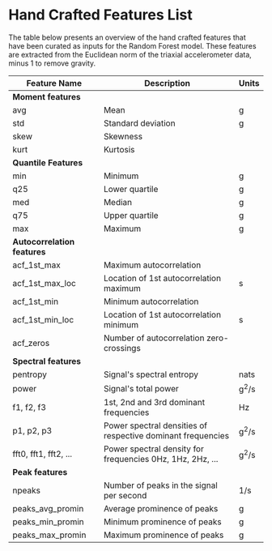 # Hand Crafted Features List
The table below presents an overview of the hand crafted features that have been curated as inputs for the Random Forest model. 
These features are extracted from the Euclidean norm of the triaxial accelerometer data, minus 1 to remove gravity.

| Feature Name                    | Description                                                 | Units           |
|---------------------------------|-------------------------------------------------------------|-----------------|
| <b>Moment features</b>                                                                                          |
| avg                             | Mean                                                        | g               |
| std                             | Standard deviation                                          | g               |
| skew                            | Skewness                                                    |                 |
| kurt                            | Kurtosis                                                    |                 |
| <b>Quantile Features</b>                                                                                        |
| min                             | Minimum                                                     | g               |
| q25                             | Lower quartile                                              | g               |
| med                             | Median                                                      | g               |
| q75                             | Upper quartile                                              | g               |
| max                             | Maximum                                                     | g               |
| <b>Autocorrelation features</b>                                                                                 |
| acf_1st_max                     | Maximum autocorrelation                                     |                 |
| acf_1st_max_loc                 | Location of 1st autocorrelation maximum                     | s               |
| acf_1st_min                     | Minimum autocorrelation                                     |                 |
| acf_1st_min_loc                 | Location of 1st autocorrelation minimum                     | s               |
| acf_zeros                       | Number of autocorrelation zero-crossings                    |                 |
| <b>Spectral features</b>                                                                                        |
| pentropy                        | Signal's spectral entropy                                   | nats            |
| power                           | Signal's total power                                        | g<sup>2</sup>/s |
| f1, f2, f3                      | 1st, 2nd and 3rd dominant frequencies                       | Hz              |
| p1, p2, p3                      | Power spectral densities of respective dominant frequencies | g<sup>2</sup>/s |
| fft0, fft1, fft2, ...           | Power spectral density for frequencies 0Hz, 1Hz, 2Hz, ...   | g<sup>2</sup>/s |
| <b>Peak features</b>                                                                                            |
| npeaks                          | Number of peaks in the signal per second                    | 1/s             |
| peaks_avg_promin                | Average prominence of peaks                                 | g               |
| peaks_min_promin                | Minimum prominence of peaks                                 | g               |
| peaks_max_promin                | Maximum prominence of peaks                                 | g               |

